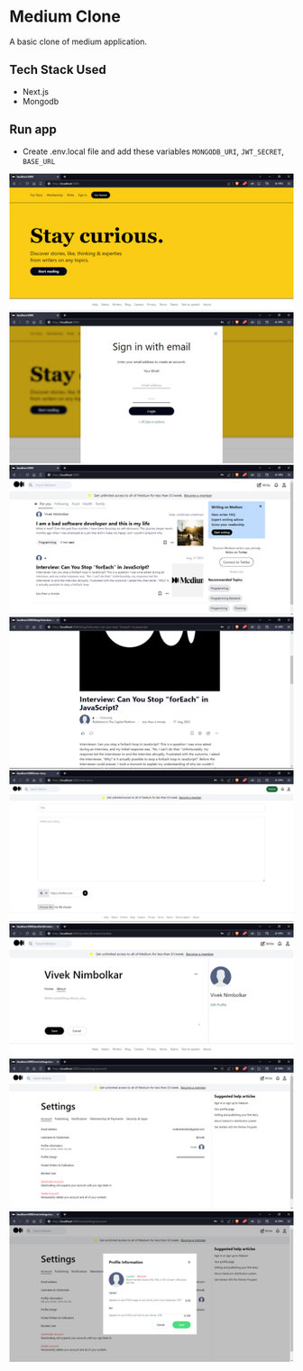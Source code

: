 # Medium Clone

A basic clone of medium application.


## Tech Stack Used
- Next.js
- Mongodb

## Run app
- Create .env.local file and add these variables `MONGODB_URI`, `JWT_SECRET`,  `BASE_URL`


![Home page](./images/md1.PNG "Home page")
![Home page](./images/md2.PNG "Login page")
![Home page](./images/md3.PNG "Articles page")
![Home page](./images/md4.PNG "View Article page")
![Home page](./images/md5.PNG "Add More Articles")
![Home page](./images/md6.PNG "User Profile page")
![Home page](./images/md7.PNG "User Settings page")
![Home page](./images/md8.PNG "Modal")